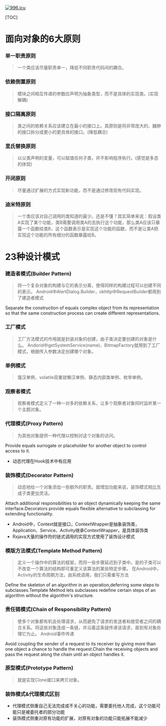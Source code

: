 [![996.icu](https://img.shields.io/badge/link-996.icu-red.svg)](https://996.icu)

[TOC]

# 面向对象的6大原则
### 单一职责原则
> 一个类应该尽量职责单一，降低不同职责代码间的耦合。

### 依赖倒置原则
> 模块之间相互传递的参数应声明为抽象类型，而不是具体的实现类。(实现解耦)

### 接口隔离原则
> 类之间的依赖关系应该建立在最小的接口上。其原则是将非常庞大的、臃肿的接口拆分成更小的更具体的接口。(降低耦合)

### 里氏替换原则
> 以父类声明的变量，可以赋值任何子类，并不影响程序执行。(感觉是多态的体现)

### 开闭原则
> 尽量通过扩展的方式实现新功能，而不是通过修改现有代码实现。

###  迪米特原则
> 一个类应该对自己调用的类知道的最少。还是不懂？其实简单来说：假设类A实现了某个功能，类B需要调用类A的去执行这个功能，那么类A应该只暴露一个函数给类B，这个函数表示是实现这个功能的函数，而不是让类A把实现这个功能的所有细分的函数暴露给B。

# 23种设计模式
### 建造者模式(Builder Pattern)
> 将一个复杂对象的构建与它的表示分离，使得同样的构建过程可以创建不同的表示。
> Android中AlertDialog.Builder，okhttp中RequestBuilder都用到了建造者模式

Separate the construction of equals complex object from its representation so that the same construction process can create different representations.

### 工厂模式
> 工厂方法模式的作用就是封装对象的创建，由子类决定要创建的对象是什么。
> Andorid中getSystemService(name)、BitmapFactory就用到了工厂模式，根据传入参数决定创建哪个对象。

### 单例模式
> 饿汉单例、volatile双重锁懒汉单例、静态内部类单例、枚举单例。

### 观察者模式
> 观察者模式定义了一种一对多的依赖关系，让多个观察者对象同时监听某一个主题对象。

### 代理模式(Proxy Pattern)
> 为其他对象提供一种代理以控制对这个对象的访问。

Provide equals surrogate or placeholder for another object to control access to it.

* 动态代理在Hook技术中有应用

### 装饰模式(Decorator Pattern)
> 动态地给一个对象添加一些额外的职责。就增加功能来说，装饰模式相比生成子类更加灵活。

Attach additional responsibilities to an object dynamically keeping the same interface.Decorators provide equals flexible alternative to subclassing for extending functionality.

* Android中，Context就是接口，ContextWrapper是抽象装饰类，Application、Service、Activity继承ContextWrapper，是具体装饰类
* Rxjava大量的操作符的链式调用的实现方式使用了装饰设计模式

### 模版方法模式(Template Method Pattern)
> 定义一个操作中的算法的框架，而将一些步骤延迟到子类中。是的子类可以不改变一个算法的结构即可重定义该算法的某些特定步骤。
> 在Android中，Activity的生命周期方法，由系统调用，我们只需重写方法

Define the skeleton of an algorithm in an operation,deferring some steps to subclasses.Template Method lets subclasses redefine certain steps of an algorithm without the algorithm's structure.

### 责任链模式(Chain of Responsibility Pattern)
> 使多个对象都有机会处理请求，从而避免了请求的发送者和接受者之间的耦合关系。将这些对象连成一条链，并沿着这条链传递该请求，直到有对象处理它为止。
> Android事件传递

Avoid coupling the sender of a request to its receiver by giving more than one object a chance to handle the request.Chain the receiving objects and pass the request along the chain until an object handles it.

### 原型模式(Prototype Pattern)
> 就是实现Clone接口来拷贝对象。

### 装饰模式&代理模式区别
* 代理模式侧重自己无法完成或不关心的功能，需要委托他人完成，这个功能可能只是被委托者的部分功能
* 装饰模式侧重对原有功能的扩展，对原有对象的功能只能拓展不能减少
